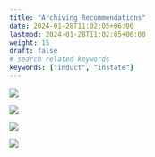 ```yaml
---
title: "Archiving Recommendations"
date: 2024-01-28T11:02:05+06:00
lastmod: 2024-01-28T11:02:05+06:00
weight: 15
draft: false
# search related keywords
keywords: ["induct", "instate"]
---
```

<div style='text-align: justify;'>

![](https://storage.googleapis.com/ktern-public-files/product-documentation/Digital%20Maps/54_launch_archiving_recommendations_landscape_assessment_digital_maps.png)
 
![](https://storage.googleapis.com/ktern-public-files/product-documentation/Digital%20Maps/55_archiving_recommendations_landscape_assessment_digital_maps.png)

![](https://storage.googleapis.com/ktern-public-files/product-documentation/Digital%20Maps/56_custom_objects_archiving_recommendations_landscape_assessment_digital_maps.png)
 
![](https://storage.googleapis.com/ktern-public-files/product-documentation/Digital%20Maps/57_documents_archiving_recommendations_landscape_assessment_digital_maps.png)

</div>